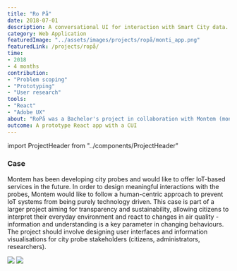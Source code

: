```yaml
---
title: "Ro På"
date: 2018-07-01
description: A conversational UI for interaction with Smart City data.
category: Web Application
featuredImage: "../assets/images/projects/ropå/monti_app.png"
featuredLink: /projects/ropå/
time: 
- 2018
- 4 months
contribution: 
- "Problem scoping"
- "Prototyping"
- "User research"
tools: 
- "React"
- "Adobe UX"
about: "RoPå was a Bachelor's project in collaboration with Montem (montem.io). In this project we proposed a solution for increasing awareness of the city environment through interaction with data collected from Montem's Smart City probe network."
outcome: A prototype React app with a CUI
---
```

import ProjectHeader from "../components/ProjectHeader"

<ProjectHeader project={props.pageContext.frontmatter} />

### Case

Montem has been developing city probes and would like to offer IoT-based services in the future. In order to design meaningful interactions with the probes, Montem would like to follow a human-centric approach to prevent IoT systems from being purely technology driven. This case is part of a larger project aiming for transparency and sustainability, allowing citizens to interpret their everyday environment and react to changes in air quality - information and understanding is a key parameter in changing behaviours. The project should involve designing user interfaces and information visualisations for city probe stakeholders (citizens, administrators, researchers).

![](../assets/images/projects/ropå/monti_app.png)
![](../assets/images/projects/ropå/sprint.png)
